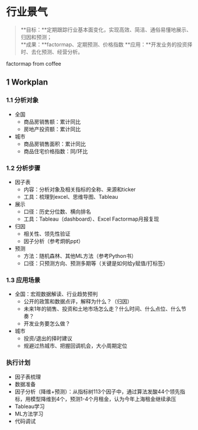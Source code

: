 # 行业景气

> **目标：**定期跟踪行业基本面变化，实现高效、简洁、通俗易懂地展示、归因和预测；  
> **成果：**factormap、定期预测、价格指数
> **应用：**开发业务的投资择时、去化预测、经营分析。

factormap from coffee

## 1 Workplan
### 1.1 分析对象
* 全国 
  * 商品房销售额：累计同比
  * 房地产投资额：累计同比
* 城市
  * 商品房销售面积：累计同比
  * 商品住宅价格指数：同/环比

### 1.2 分析步骤
* 因子表
  * 内容：分析对象及相关指标的全称、来源和ticker
  * 工具：梳理到excel、思维导图、Tableau
* 展示
  * 口径：历史分位数、横向排名
  * 工具：Tableau（dashboard）、Excel Factormap月报复现
* 归因
  * 相关性、领先性验证
  * 因子分析（参考炯帆ppt）
* 预测
  * 方法：随机森林、其他ML方法（参考Python书）
  * 口径：只预测方向、预测多期等（关键是如何给y赋值/打标签）

### 1.3 应用场景
* 全国：宏观数据解读、行业趋势预判
  * 公开的政策和数据点评，解释为什么？（归因）
  * 未来1年的销售、投资和土地市场怎么走？什么时间、什么点位、什么节奏？
  * 开发业务要怎么做？
* 城市
  * 投资/退出的择时建议
  * 规避过热城市、把握回调机会，大小周期定位

### 执行计划
* 因子表梳理
* 数据准备
* 因子分析（降维+预测）：从指标树113个因子中，通过算法发酸44个领先指标，用模型降维到4个，预测1-4个月租金，认为今年上海租金继续承压
* Tableau学习
* ML方法学习
* 代码调试









